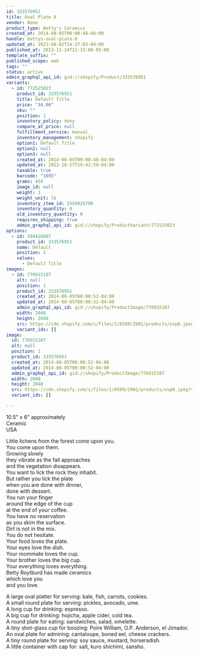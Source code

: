 ```yaml
---
id: 333576951
title: Oval Plate 8
vendor: None
product_type: Betty's Ceramics
created_at: 2014-08-05T00:00:48-04:00
handle: bettys-oval-plate-8
updated_at: 2023-08-02T14:37:03-04:00
published_at: 2013-11-24T21:33:00-05:00
template_suffix: ""
published_scope: web
tags: ""
status: active
admin_graphql_api_id: gid://shopify/Product/333576951
variants:
  - id: 772525023
    product_id: 333576951
    title: Default Title
    price: "34.00"
    sku: ""
    position: 1
    inventory_policy: deny
    compare_at_price: null
    fulfillment_service: manual
    inventory_management: shopify
    option1: Default Title
    option2: null
    option3: null
    created_at: 2014-08-05T00:00:48-04:00
    updated_at: 2023-10-27T19:42:59-04:00
    taxable: true
    barcode: "1695"
    grams: 454
    image_id: null
    weight: 1
    weight_unit: lb
    inventory_item_id: 2558926790
    inventory_quantity: 0
    old_inventory_quantity: 0
    requires_shipping: true
    admin_graphql_api_id: gid://shopify/ProductVariant/772525023
options:
  - id: 394426687
    product_id: 333576951
    name: Default
    position: 1
    values:
      - Default Title
images:
  - id: 776915107
    alt: null
    position: 1
    product_id: 333576951
    created_at: 2014-08-05T00:00:52-04:00
    updated_at: 2014-08-05T00:00:52-04:00
    admin_graphql_api_id: gid://shopify/ProductImage/776915107
    width: 2048
    height: 2048
    src: https://cdn.shopify.com/s/files/1/0589/2901/products/ovp8.jpeg?v=1407211252
    variant_ids: []
image:
  id: 776915107
  alt: null
  position: 1
  product_id: 333576951
  created_at: 2014-08-05T00:00:52-04:00
  updated_at: 2014-08-05T00:00:52-04:00
  admin_graphql_api_id: gid://shopify/ProductImage/776915107
  width: 2048
  height: 2048
  src: https://cdn.shopify.com/s/files/1/0589/2901/products/ovp8.jpeg?v=1407211252
  variant_ids: []

---
```


10.5" x 6" approximately  
Ceramic   
USA

Little lichens from the forest come upon you.  
You come upon them.  
Growing slowly  
they vibrate as the fall approaches  
and the vegetation disappears.  
You want to lick the rock they inhabit.  
But rather you lick the plate  
when you are done with dinner,  
done with dessert.  
You run your finger  
around the edge of the cup  
at the end of your coffee.  
You have no reservation  
as you skim the surface.  
Dirt is not in the mix.  
You do not hesitate.  
Your food loves the plate.  
Your eyes love the dish.  
Your roommate loves the cup.  
Your brother loves the big cup.  
Your everything loves everything.  
Betty Roytburd has made ceramics  
which love you  
and you love.  
  
A large oval platter for serving: kale, fish, carrots, cookies.  
A small round plate for serving: pickles, avocado, ume.  
A long cup for drinking: espresso.  
A big cup for drinking: hojicha, apple cider, cold tea.  
A round plate for eating: sandwiches, salad, omelette.  
A tiny shot-glass cup for boozing: Poire William, O.P. Anderson, el Jimador.  
An oval plate for admiring: cantaloupe, boned eel, cheese crackers.  
A tiny round plate for serving: soy sauce, mustard, horseradish.  
A little container with cap for: salt, kuro shichimi, sansho.
